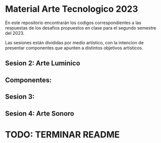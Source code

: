 # Material Arte Tecnologico 2023

En este repositorio encontrarán los codigos correspondientes a las respuestas de los desafios propuestos en clase para el segundo semestre del 2023.

Las sesiones están divididas por medio artistico, con la intencion de presentar componentes que apunten a distintos objetivos artisticos.

## Sesion 2: Arte Luminico

Componentes:
- 

## Sesion 3: 

## Sesion 4: Arte Sonoro

# TODO: TERMINAR README
